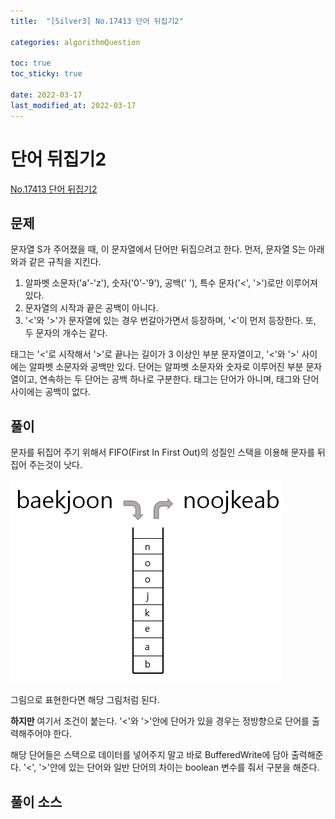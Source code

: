 ```yaml
---
title:  "[Silver3] No.17413 단어 뒤집기2"

categories: algorithmQuestion

toc: true
toc_sticky: true

date: 2022-03-17
last_modified_at: 2022-03-17
---
```


# 단어 뒤집기2

[No.17413 단어 뒤집기2](https://www.acmicpc.net/problem/17413)

## 문제

문자열 S가 주어졌을 때, 이 문자열에서 단어만 뒤집으려고 한다.
먼저, 문자열 S는 아래와과 같은 규칙을 지킨다.

1. 알파벳 소문자('a'-'z'), 숫자('0'-'9'), 공백(' '), 특수 문자('<', '>')로만 이루어져 있다.
2. 문자열의 시작과 끝은 공백이 아니다.
3. '<'와 '>'가 문자열에 있는 경우 번갈아가면서 등장하며, '<'이 먼저 등장한다. 또, 두 문자의 개수는 같다.

태그는 '<'로 시작해서 '>'로 끝나는 길이가 3 이상인 부분 문자열이고, '<'와 '>' 사이에는 알파벳 소문자와 공백만 있다. 단어는 알파벳 소문자와 숫자로 이루어진 부분 문자열이고, 연속하는 두 단어는 공백 하나로 구분한다. 태그는 단어가 아니며, 태그와 단어 사이에는 공백이 없다.

## 풀이

문자를 뒤집어 주기 위해서 FIFO(First In First Out)의 성질인 스택을 이용해 문자를 뒤집어 주는것이 낫다.

![단어뒤집기](/assets/image/2022/2022-03-17/wordReverse1.PNG)

그림으로 표현한다면 해당 그림처럼 된다.

**하지만** 여기서 조건이 붙는다. '<'와 '>'안에 단어가 있을 경우는 정방향으로 단어를 출력해주어야 한다.  

해당 단어들은 스택으로 데이터를 넣어주지 말고 바로 BufferedWrite에 담아 출력해준다.
'<', '>'안에 있는 단어와 일반 단어의 차이는 boolean 변수를 줘서 구분을 해준다.

## 풀이 소스

<script src="https://gist.github.com/dh37789/1e17327a692172d777fc42ef72563682.js"></script>